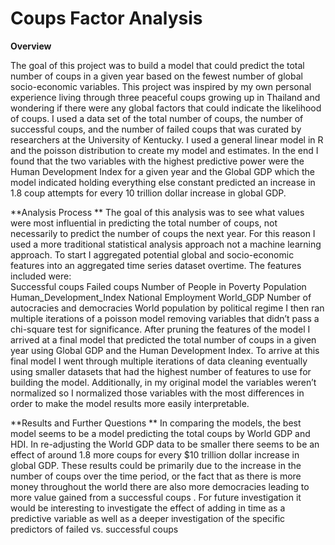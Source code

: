 # Coups Factor Analysis

**Overview**

The goal of this project was to build a model that could predict the total number of coups in a given year based on the fewest number of global socio-economic variables. This project was inspired by my own personal experience living through three peaceful coups growing up in Thailand and wondering if there were any global factors that could indicate the likelihood of coups. I used a data set of the total number of coups, the number of successful coups, and the number of failed coups that was curated by researchers at the University of Kentucky. I used a general linear model in R and the poisson distribution to create my model and estimates. In the end I found that the two variables with the highest predictive power were the Human Development Index for a given year and the Global GDP which the model indicated holding everything else constant predicted an increase in 1.8 coup attempts for every 10 trillion dollar increase in global GDP.  


**Analysis Process
**
The goal of this analysis was to see what values were most influential in predicting the total number of coups, not necessarily to predict the number of coups the next year. For this reason I used a more traditional statistical analysis approach not a machine learning approach. To start I aggregated potential global and socio-economic features into an aggregated time series dataset overtime. The features included were:  
Successful coups
Failed coups
Number of People in Poverty
Population
Human_Development_Index
National Employment 
World_GDP 
Number of autocracies and democracies
World population by political regime 
I then ran multiple iterations of a poisson model removing variables that didn’t pass a chi-square test for significance. After pruning the features of the model I arrived at a final model that predicted the total number of coups in a given year using Global GDP and the Human Development Index. To arrive at this final model I went through multiple iterations of data cleaning eventually using smaller datasets that had the highest number of features to use for building the model. Additionally, in my original model the variables weren’t normalized so I normalized those variables with the most differences in order to make the model results more easily interpretable. 

**Results and Further Questions
**
In comparing the models, the best model seems to be a model predicting the total coups by World GDP and HDI. In re-adjusting the World GDP data to be smaller there seems to be an effect of around 1.8 more coups for every $10 trillion dollar increase in global GDP.  These results could be primarily due to the increase in the number of coups over the time period, or the fact that as there is more money throughout the world there are also more democracies leading to more value gained from a successful coups . For future investigation it would be interesting to investigate the effect of adding in time as a predictive variable as well as a deeper investigation of the specific predictors of failed vs. successful coups

